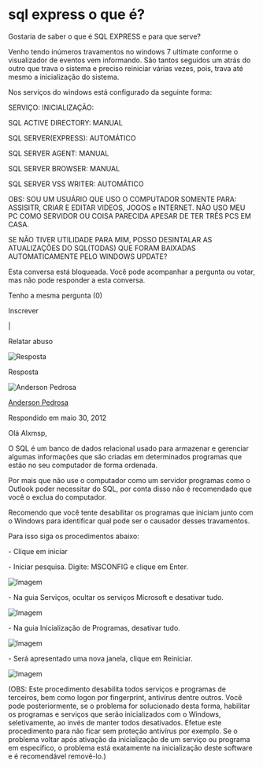 # sql express o que é?

Gostaria de saber o que é SQL EXPRESS e para que serve?

 

Venho tendo inúmeros travamentos no windows 7 ultimate conforme o visualizador de eventos vem informando. São tantos seguidos um atrás do outro que trava o sistema e preciso reiniciar várias vezes, pois, trava até mesmo a inicialização do sistema.

Nos serviços do windows está configurado da seguinte forma:

SERVIÇO:                    INICIALIZAÇÃO:

SQL ACTIVE DIRECTORY:       MANUAL

SQL SERVER(EXPRESS):       AUTOMÁTICO

SQL SERVER AGENT:          MANUAL

SQL SERVER BROWSER:       MANUAL

SQL SERVER VSS WRITER:      AUTOMÁTICO

 

OBS: SOU UM USUÁRIO QUE USO O COMPUTADOR SOMENTE PARA: ASSISITR, CRIAR E EDITAR VIDEOS, JOGOS e INTERNET. NÃO USO MEU PC COMO SERVIDOR OU COISA PARECIDA APESAR DE TER TRÊS PCS EM CASA.

 

SE NÃO TIVER UTILIDADE PARA MIM, POSSO DESINTALAR AS ATUALIZAÇÕES DO SQL(TODAS) QUE FORAM BAIXADAS AUTOMATICAMENTE PELO WINDOWS UPDATE?

 

 Esta conversa está bloqueada. Você pode acompanhar a pergunta ou votar, mas não pode responder a esta conversa.

 

Tenho a mesma pergunta (0)

 

Inscrever

 

|

 

Relatar abuso

![Resposta](https://answers.microsoft.com/static/images/answerIconInverted.svg) 

Resposta

![Anderson Pedrosa](https://filestore.community.support.microsoft.com/api/profileimages/81fcafa0-8d19-41e4-81c4-0dc521c3e531)

[Anderson Pedrosa](https://answers.microsoft.com/pt-br/profile/81fcafa0-8d19-41e4-81c4-0dc521c3e531)

Respondido em maio 30, 2012

Olá Alxmsp,

 

O SQL é um banco de dados relacional usado para armazenar e gerenciar algumas informações que são criadas em determinados programas que estão no seu computador de forma ordenada.

Por mais que não use o computador como um servidor programas como o Outlook poder necessitar do SQL, por conta disso não é recomendado que você o exclua do computador.

 

Recomendo que você tente desabilitar os programas que iniciam junto com o Windows para identificar qual pode ser o causador desses travamentos.

 

Para isso siga os procedimentos abaixo:

 

\- Clique em iniciar

\- Iniciar pesquisa. Digite: MSCONFIG e clique em Enter.

![Imagem](https://filestore.community.support.microsoft.com/api/images/ext?url=https%3a%2f%2fpublic.sn2.livefilestore.com%2fy1pJUDbY_gcW_z5HhEeczv3adR-EAq1whhfJs9jv-zPczr1Pc7t5z6xfMl2Ar-gIpxSJBTRTW6QvKYw__4tRStLJg%2fAbrir%2520msconfig.png%3fpsid%3d1)

\- Na guia Serviços, ocultar os serviços Microsoft e desativar tudo.

![Imagem](https://filestore.community.support.microsoft.com/api/images/ext?url=https%3a%2f%2fpublic.sn2.livefilestore.com%2fy1pm2EyF4GaTUM3Kj-445yg6XAkpfeXF0r-sG_qMe7-nBb-RLcIpW2OdsoBD5EsrQjKHklaVemKkmS8DNvAQcX38w%2fServi%25C3%25A7os_DesativarTudo.png%3fpsid%3d1)

\- Na guia Inicialização de Programas, desativar tudo.

![Imagem](https://filestore.community.support.microsoft.com/api/images/ext?url=https%3a%2f%2fpublic.sn2.livefilestore.com%2fy1pzlOb3l5H4pfNC2EdG4_srwKXVAI84UkfIFBtNRv9HkkFEQgAL1T5uXMcUtj-zEhhW986WLyGhhd6skFeXuWrvA%2fProgramas_DesativarTudo.png%3fpsid%3d1)

\- Será apresentado uma nova janela, clique em Reiniciar.

![Imagem](https://filestore.community.support.microsoft.com/api/images/ext?url=https%3a%2f%2fpublic.sn2.livefilestore.com%2fy1pER6rt2GldZeyCGR6Oryp5qC4gYm5-z-7Qo9vqeyfQ7yHog0T61gIsHUtt_UDwVnGASQoM6BbjPNfRcxomI1Vmg%2fReiniciar.png%3fpsid%3d1)

(OBS: Este procedimento desabilita todos serviços e programas de terceiros, bem como logon por fingerprint, antivírus dentre outros. Você pode posteriormente, se o problema for solucionado desta forma, habilitar os programas e serviços que serão inicializados com o Windows, seletivamente, ao invés de manter todos desativados. Efetue este procedimento para não ficar sem proteção antivírus por exemplo. Se o problema voltar após ativação da inicialização de um serviço ou programa em especifico, o problema está exatamente na inicialização deste software e é recomendável removê-lo.)

 